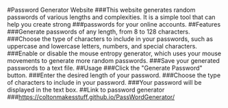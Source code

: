 #Password Generator Website
###This website generates random passwords of various lengths and complexities. It is a simple tool that can help you create strong ###passwords for your online accounts.
##Features
###Generate passwords of any length, from 8 to 128 characters.
###Choose the type of characters to include in your passwords, such as uppercase and lowercase letters, numbers, and special characters.
###Enable or disable the mouse entropy generator, which uses your mouse movements to generate more random passwords.
###Save your generated passwords to a text file.
##Usage
###Click the "Generate Password" button.
###Enter the desired length of your password.
###Choose the type of characters to include in your password.
###Your password will be displayed in the text box.
##Link to password generator
###https://coltonmakesstuff.github.io/PassWordGenerator/
